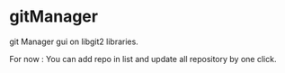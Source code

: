 gitManager
==========

git Manager gui on libgit2 libraries.

For now :
  You can add repo in list and update all repository by one click.
